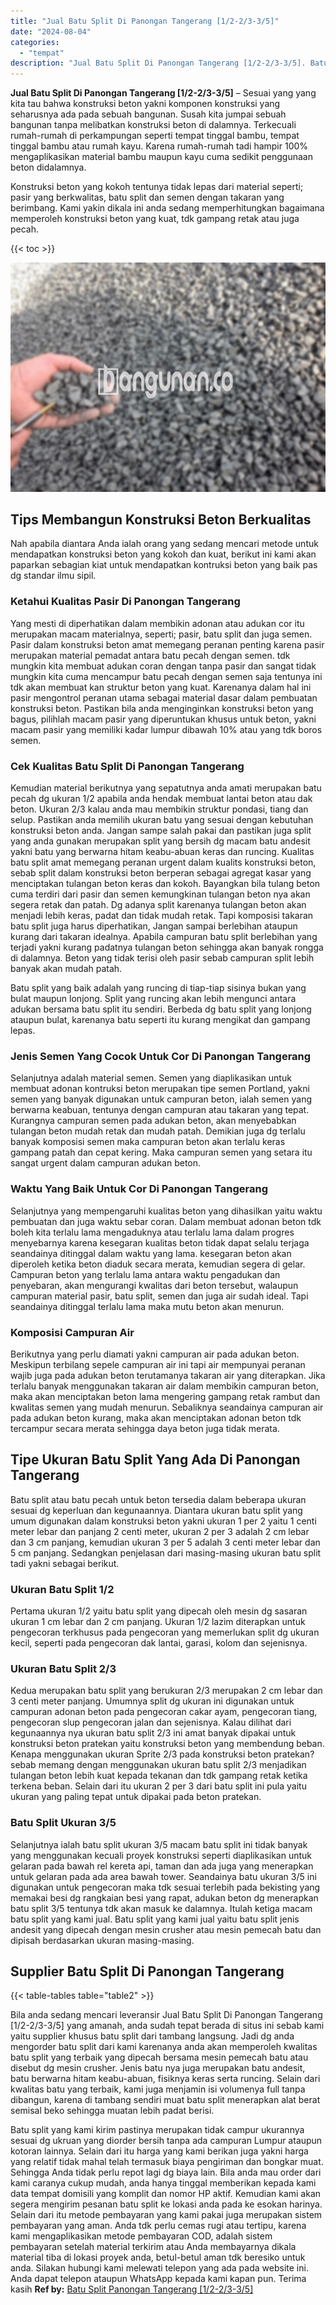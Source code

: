 ```yaml
---
title: "Jual Batu Split Di Panongan Tangerang [1/2-2/3-3/5]"
date: "2024-08-04"
categories: 
  - "tempat"
description: "Jual Batu Split Di Panongan Tangerang [1/2-2/3-3/5]. Batu split yang kami kirim pastinya merupakan tidak campur ukurannya sesuai dg ukruan yang diorder bersi..."
---
```


**Jual Batu Split Di Panongan Tangerang \[1/2-2/3-3/5\]** – Sesuai yang yang kita tau bahwa konstruksi beton yakni komponen konstruksi yang seharusnya ada pada sebuah bangunan. Susah kita jumpai sebuah bangunan tanpa melibatkan konstruksi beton di dalamnya. Terkecuali rumah-rumah di perkampungan seperti tempat tinggal bambu, tempat tinggal bambu atau rumah kayu. Karena rumah-rumah tadi hampir 100% mengaplikasikan material bambu maupun kayu cuma sedikit penggunaan beton didalamnya.

Konstruksi beton yang kokoh tentunya tidak lepas dari material seperti; pasir yang berkwalitas, batu split dan semen dengan takaran yang berimbang. Kami yakin dikala ini anda sedang memperhitungkan bagaimana memperoleh konstruksi beton yang kuat, tdk gampang retak atau juga pecah.

{{< toc >}}

![Jual Batu Split Di Panongan Tangerang [1/2-2/3-3/5]](/images/jual-batu-split-38.png)

## Tips Membangun Konstruksi Beton Berkualitas

Nah apabila diantara Anda ialah orang yang sedang mencari metode untuk mendapatkan konstruksi beton yang kokoh dan kuat, berikut ini kami akan paparkan sebagian kiat untuk mendapatkan kontruksi beton yang baik pas dg standar ilmu sipil.

### Ketahui Kualitas Pasir Di Panongan Tangerang

Yang mesti di diperhatikan dalam membikin adonan atau adukan cor itu merupakan macam materialnya, seperti; pasir, batu split dan juga semen. Pasir dalam konstruksi beton amat memegang peranan penting karena pasir merupakan material pemadat antara batu pecah dengan semen. tdk mungkin kita membuat adukan coran dengan tanpa pasir dan sangat tidak mungkin kita cuma mencampur batu pecah dengan semen saja tentunya ini tdk akan membuat kan struktur beton yang kuat. Karenanya dalam hal ini pasir mengontrol peranan utama sebagai material dasar dalam pembuatan konstruksi beton. Pastikan bila anda menginginkan konstruksi beton yang bagus, pilihlah macam pasir yang diperuntukan khusus untuk beton, yakni macam pasir yang memiliki kadar lumpur dibawah 10% atau yang tdk boros semen.

### Cek Kualitas Batu Split Di Panongan Tangerang

Kemudian material berikutnya yang sepatutnya anda amati merupakan batu pecah dg ukuran 1/2 apabila anda hendak membuat lantai beton atau dak beton. Ukuran 2/3 kalau anda mau membikin struktur pondasi, tiang dan selup. Pastikan anda memilih ukuran batu yang sesuai dengan kebutuhan konstruksi beton anda. Jangan sampe salah pakai dan pastikan juga split yang anda gunakan merupakan split yang bersih dg macam batu andesit yakni batu yang berwarna hitam keabu-abuan keras dan runcing. Kualitas batu split amat memegang peranan urgent dalam kualits konstruksi beton, sebab split dalam konstruksi beton berperan sebagai agregat kasar yang menciptakan tulangan beton keras dan kokoh. Bayangkan bila tulang beton cuma terdiri dari pasir dan semen kemungkinan tulangan beton nya akan segera retak dan patah. Dg adanya split karenanya tulangan beton akan menjadi lebih keras, padat dan tidak mudah retak. Tapi komposisi takaran batu split juga harus diperhatikan, Jangan sampai berlebihan ataupun kurang dari takaran idealnya. Apabila campuran batu split berlebihan yang terjadi yakni kurang padatnya tulangan beton sehingga akan banyak rongga di dalamnya. Beton yang tidak terisi oleh pasir sebab campuran split lebih banyak akan mudah patah.

Batu split yang baik adalah yang runcing di tiap-tiap sisinya bukan yang bulat maupun lonjong. Split yang runcing akan lebih mengunci antara adukan bersama batu split itu sendiri. Berbeda dg batu split yang lonjong ataupun bulat, karenanya batu seperti itu kurang mengikat dan gampang lepas.

### Jenis Semen Yang Cocok Untuk Cor Di Panongan Tangerang

Selanjutnya adalah material semen. Semen yang diaplikasikan untuk membuat adonan kontruksi beton merupakan tipe semen Portland, yakni semen yang banyak digunakan untuk campuran beton, ialah semen yang berwarna keabuan, tentunya dengan campuran atau takaran yang tepat. Kurangnya campuran semen pada adukan beton, akan menyebabkan tulangan beton mudah retak dan mudah patah. Demikian juga dg terlalu banyak komposisi semen maka campuran beton akan terlalu keras gampang patah dan cepat kering. Maka campuran semen yang setara itu sangat urgent dalam campuran adukan beton.

### Waktu Yang Baik Untuk Cor Di Panongan Tangerang

Selanjutnya yang mempengaruhi kualitas beton yang dihasilkan yaitu waktu pembuatan dan juga waktu sebar coran. Dalam membuat adonan beton tdk boleh kita terlalu lama mengaduknya atau terlalu lama dalam progres menyebarnya karena kesegaran kualitas beton tidak dapat selalu terjaga seandainya ditinggal dalam waktu yang lama. kesegaran beton akan diperoleh ketika beton diaduk secara merata, kemudian segera di gelar. Campuran beton yang terlalu lama antara waktu pengadukan dan penyebaran, akan mengurangi kwalitas dari beton tersebut, walaupun campuran material pasir, batu split, semen dan juga air sudah ideal. Tapi seandainya ditinggal terlalu lama maka mutu beton akan menurun.

### Komposisi Campuran Air

Berikutnya yang perlu diamati yakni campuran air pada adukan beton. Meskipun terbilang sepele campuran air ini tapi air mempunyai peranan wajib juga pada adukan beton terutamanya takaran air yang diterapkan. Jika terlalu banyak menggunakan takaran air dalam membikin campuran beton, maka akan menciptakan beton lama mengering gampang retak rambut dan kwalitas semen yang mudah menurun. Sebaliknya seandainya campuran air pada adukan beton kurang, maka akan menciptakan adonan beton tdk tercampur secara merata sehingga daya beton juga tidak merata.

## Tipe Ukuran Batu Split Yang Ada Di Panongan Tangerang

Batu split atau batu pecah untuk beton tersedia dalam beberapa ukuran sesuai dg keperluan dan kegunaannya. Diantara ukuran batu split yang umum digunakan dalam konstruksi beton yakni ukuran 1 per 2 yaitu 1 centi meter lebar dan panjang 2 centi meter, ukuran 2 per 3 adalah 2 cm lebar dan 3 cm panjang, kemudian ukuran 3 per 5 adalah 3 centi meter lebar dan 5 cm panjang. Sedangkan penjelasan dari masing-masing ukuran batu split tadi yakni sebagai berikut.

### Ukuran Batu Split 1/2

Pertama ukuran 1/2 yaitu batu split yang dipecah oleh mesin dg sasaran ukuran 1 cm lebar dan 2 cm panjang. Ukuran 1/2 lazim diterapkan untuk pengecoran terkhusus pada pengecoran yang memerlukan split dg ukuran kecil, seperti pada pengecoran dak lantai, garasi, kolom dan sejenisnya.

### Ukuran Batu Split 2/3

Kedua merupakan batu split yang berukuran 2/3 merupakan 2 cm lebar dan 3 centi meter panjang. Umumnya split dg ukuran ini digunakan untuk campuran adonan beton pada pengecoran cakar ayam, pengecoran tiang, pengecoran slup pengecoran jalan dan sejenisnya. Kalau dilihat dari kegunaannya nya ukuran batu split 2/3 ini amat banyak dipakai untuk konstruksi beton pratekan yaitu konstruksi beton yang membendung beban. Kenapa menggunakan ukuran Sprite 2/3 pada konstruksi beton pratekan? sebab memang dengan menggunakan ukuran batu split 2/3 menjadikan tulangan beton lebih kuat kepada tekanan dan tdk gampang retak ketika terkena beban. Selain dari itu ukuran 2 per 3 dari batu split ini pula yaitu ukuran yang paling tepat untuk dipakai pada beton pratekan.

### Batu Split Ukuran 3/5

Selanjutnya ialah batu split ukuran 3/5 macam batu split ini tidak banyak yang menggunakan kecuali proyek konstruksi seperti diaplikasikan untuk gelaran pada bawah rel kereta api, taman dan ada juga yang menerapkan untuk gelaran pada ada area bawah tower. Seandainya batu ukuran 3/5 ini digunakan untuk pengecoran maka tdk sesuai terlebih pada bekisting yang memakai besi dg rangkaian besi yang rapat, adukan beton dg menerapkan batu split 3/5 tentunya tdk akan masuk ke dalamnya. Itulah ketiga macam batu split yang kami jual. Batu split yang kami jual yaitu batu split jenis andesit yang dipecah dengan mesin crusher atau mesin pemecah batu dan dipisah berdasarkan ukuran masing-masing.

## Supplier Batu Split Di Panongan Tangerang

{{< table-tables table="table2" >}}

Bila anda sedang mencari leveransir Jual Batu Split Di Panongan Tangerang \[1/2-2/3-3/5\] yang amanah, anda sudah tepat berada di situs ini sebab kami yaitu supplier khusus batu split dari tambang langsung. Jadi dg anda mengorder batu split dari kami karenanya anda akan memperoleh kwalitas batu split yang terbaik yang dipecah bersama mesin pemecah batu atau disebut dg mesin crusher. Jenis batu nya juga merupakan batu andesit, batu berwarna hitam keabu-abuan, fisiknya keras serta runcing. Selain dari kwalitas batu yang terbaik, kami juga menjamin isi volumenya full tanpa dibangun, karena di tambang sendiri muat batu split menerapkan alat berat semisal beko sehingga muatan lebih padat berisi.

Batu split yang kami kirim pastinya merupakan tidak campur ukurannya sesuai dg ukruan yang diorder bersih tanpa ada campuran Lumpur ataupun kotoran lainnya. Selain dari itu harga yang kami berikan juga yakni harga yang relatif tidak mahal telah termasuk biaya pengiriman dan bongkar muat. Sehingga Anda tidak perlu repot lagi dg biaya lain. Bila anda mau order dari kami caranya cukup mudah, anda hanya tinggal memberikan kepada kami data tempat domisili yang komplit dan nomor HP aktif. Kemudian kami akan segera mengirim pesanan batu split ke lokasi anda pada ke esokan harinya. Selain dari itu metode pembayaran yang kami pakai juga merupakan sistem pembayaran yang aman. Anda tdk perlu cemas rugi atau tertipu, karena kami mengaplikasikan metode pembayaran COD, adalah sistem pembayaran setelah material terkirim atau Anda membayarnya dikala material tiba di lokasi proyek anda, betul-betul aman tdk beresiko untuk anda. Silakan hubungi kami melewati telepon yang ada pada website ini. Anda dapat telepon ataupun WhatsApp kepada kami kapan pun. Terima kasih
**Ref by:** [Batu Split Panongan Tangerang [1/2-2/3-3/5]](https://id.wikipedia.org/wiki/Batu)
